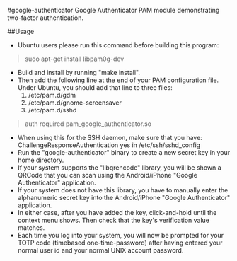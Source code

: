 #google-authenticator
Google Authenticator PAM module demonstrating two-factor authentication.

##Usage
* Ubuntu users please run this command before building this program:
>	sudo apt-get install libpam0g-dev
* Build and install by running "make install".
* Then add the following line at the end of your PAM configuration file.
  Under Ubuntu, you should add that line to three files:
  1. /etc/pam.d/gdm
  2. /etc/pam.d/gnome-screensaver
  3. /etc/pam.d/sshd
>	auth required pam_google_authenticator.so
* When using this for the SSH daemon, make sure that you have:
	ChallengeResponseAuthentication yes
  in /etc/ssh/sshd_config
* Run the "google-authenticator" binary to create a new secret key in your home
  directory.
* If your system supports the "libqrencode" library, you will be shown a QRCode
  that you can scan using the Android/iPhone "Google Authenticator" application.
* If your system does not have this library, you have to manually enter the
  alphanumeric secret key into the Android/iPhone "Google Authenticator" application.
* In either case, after you have added the key, click-and-hold until the context
  menu shows. Then check that the key's verification value matches.
* Each time you log into your system, you will now be prompted for your
  TOTP code (timebased one-time-password) after having entered your normal user
  id and your normal UNIX account password.